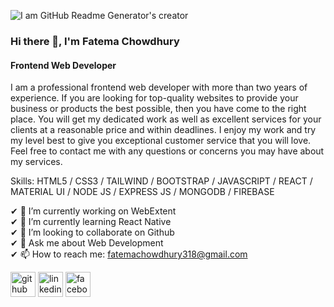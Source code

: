 ![I am GitHub Readme Generator's creator](https://i.ibb.co/mb07H2g/banner.jpg)

### Hi there 👋, I'm Fatema Chowdhury
#### Frontend Web Developer

I am a professional frontend web developer with more than two years of experience. If you are looking for top-quality websites to provide your business or products the best possible, then you have come to the right place. You will get my dedicated work as well as excellent services for your clients at a reasonable price and within deadlines. I enjoy my work and try my level best to give you exceptional customer service that you will love. Feel free to contact me with any questions or concerns you may have about my services.


Skills: HTML5 / CSS3 / TAILWIND / BOOTSTRAP / JAVASCRIPT / REACT / MATERIAL UI / NODE JS / EXPRESS JS / MONGODB / FIREBASE

✔ 🔭 I’m currently working on WebExtent <br>
✔ 🌱 I’m currently learning React Native <br>
✔ 👯 I’m looking to collaborate on Github <br>
✔ 💬 Ask me about Web Development <br>
✔ 📫 How to reach me: fatemachowdhury318@gmail.com <br>


[<img src='https://cdn.jsdelivr.net/npm/simple-icons@3.0.1/icons/github.svg' alt='github' height='40'>](https://github.com/ChowdhuryFatema)  [<img src='https://cdn.jsdelivr.net/npm/simple-icons@3.0.1/icons/linkedin.svg' alt='linkedin' height='40'>](https://www.linkedin.com/in/FatemaChowdhury/)  [<img src='https://cdn.jsdelivr.net/npm/simple-icons@3.0.1/icons/facebook.svg' alt='facebook' height='40'>](https://www.facebook.com/FatemaChowdhury)  


